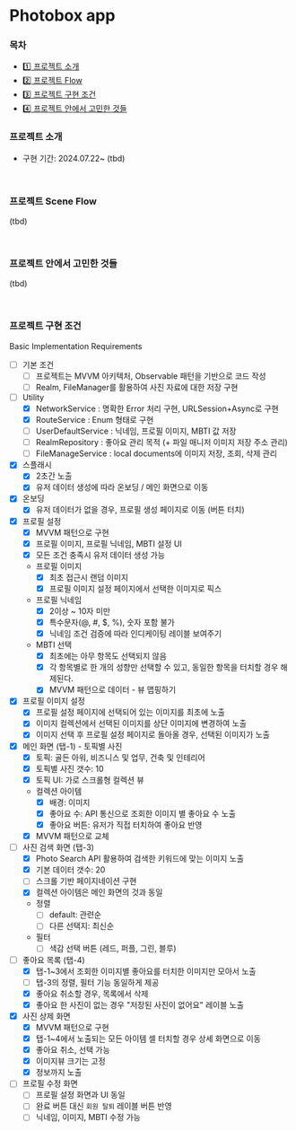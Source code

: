 #  Photobox app

### 목차
- [1️⃣ 프로젝트 소개](#-프로젝트-소개)
- [2️⃣ 프로젝트 Flow](#-프로젝트-Scene-Flow)
- [3️⃣ 프로젝트 구현 조건](#-프로젝트-구현-조건)
- [4️⃣ 프로젝트 안에서 고민한 것들](#-프로젝트-안에서-고민한-것들)

### 프로젝트 소개

- 구현 기간: 2024.07.22~
(tbd)

<br />

### 프로젝트 Scene Flow
(tbd)

<br />

### 프로젝트 안에서 고민한 것들
(tbd)

<br />

### 프로젝트 구현 조건

Basic Implementation Requirements

- [ ] 기본 조건
    - [ ] 프로젝트는 MVVM 아키텍처, Observable 패턴을 기반으로 코드 작성
    - [ ] Realm, FileManager를 활용하여 사진 자료에 대한 저장 구현

- [ ] Utility
    - [x] NetworkService : 명확한 Error 처리 구현, URLSession+Async로 구현
    - [x] RouteService : Enum 형태로 구현
    - [ ] UserDefaultService : 닉네임, 프로필 이미지, MBTI 값 저장
    - [ ] RealmRepository : 좋아요 관리 목적 (+ 파일 매니저 이미지 저장 주소 관리)
    - [ ] FileManageService : local documents에 이미지 저장, 조회, 삭제 관리
    
- [x] 스플래시
    - [x] 2초간 노출
    - [x] 유저 데이터 생성에 따라 온보딩 / 메인 화면으로 이동

- [x] 온보딩
    - [x] 유저 데이터가 없을 경우, 프로필 생성 페이지로 이동 (버튼 터치)

- [x] 프로필 설정
    - [x] MVVM 패턴으로 구현
    - [x] 프로필 이미지, 프로필 닉네임, MBTI 설정 UI
    - [x] 모든 조건 충족시 유저 데이터 생성 가능
    - 프로필 이미지
        - [x] 최초 접근시 랜덤 이미지
        - [x] 프로필 이미지 설정 페이지에서 선택한 이미지로 픽스
    - 프로필 닉네임
        - [x] 2이상 ~ 10자 미만
        - [x] 특수문자(@, #, $, %), 숫자 포함 불가
        - [x] 닉네임 조건 검증에 따라 인디케이팅 레이블 보여주기 
    - MBTI 선택
        - [x] 최초에는 아무 항목도 선택되지 않음
        - [x] 각 항목별로 한 개의 성향만 선택할 수 있고, 동일한 항목을 터치할 경우 해제된다.
        - [x] MVVM 패턴으로 데이터 - 뷰 맵핑하기
        
- [x] 프로필 이미지 설정
    - [x] 프로필 설정 페이지에 선택되어 있는 이미지를 최초에 노출
    - [x] 이미지 컬렉션에서 선택된 이미지를 상단 이미지에 변경하여 노출
    - [x] 이미지 선택 후 프로필 설정 페이지로 돌아올 경우, 선택된 이미지가 노출

- [x] 메인 화면 (탭-1) - 토픽별 사진
    - [x] 토픽: 골든 아워, 비즈니스 및 업무, 건축 및 인테리어
    - [x] 토픽별 사진 갯수: 10
    - [x] 토픽 UI: 가로 스크롤형 컬렉션 뷰
    - 컬렉션 아이템
        - [x] 배경: 이미지
        - [x] 좋아요 수: API 통신으로 조회한 이미지 별 좋아요 수 노출
        - [x] 좋아요 버튼: 유저가 직접 터치하여 좋아요 반영
    - [x] MVVM 패턴으로 교체
    
- [ ] 사진 검색 화면 (탭-3)
    - [x] Photo Search API 활용하여 검색한 키워드에 맞는 이미지 노출
    - [x] 기본 데이터 갯수: 20
    - [ ] 스크롤 기반 페이지네이션 구현
    - [x] 컬렉션 아이템은 메인 화면의 것과 동일
    - 정렬
        - [ ] default: 관련순
        - [ ] 다른 선택지: 최신순
    - 필터
        - [ ] 색감 선택 버튼 (레드, 퍼플, 그린, 블루)

- [ ] 좋아요 목록 (탭-4)
    - [x] 탭-1~3에서 조회한 이미지별 좋아요를 터치한 이미지만 모아서 노출
    - [ ] 탭-3의 정렬, 필터 기능 동일하게 제공
    - [x] 좋아요 취소할 경우, 목록에서 삭제
    - [x] 좋아요 한 사진이 없는 경우 "저장된 사진이 없어요" 레이블 노출

- [x] 사진 상제 화면
    - [x] MVVM 패턴으로 구현
    - [x] 탭-1~4에서 노출되는 모든 아이템 셀 터치할 경우 상세 화면으로 이동
    - [x] 좋아요 취소, 선택 가능
    - [x] 이미지뷰 크기는 고정
    - [x] 정보까지 노출

- [ ] 프로필 수정 화면
    - [ ] 프로필 설정 화면과 UI 동일
    - [ ] 완료 버튼 대신 `회원 탈퇴` 레이블 버튼 반영
    - [ ] 닉네임, 이미지, MBTI 수정 가능
